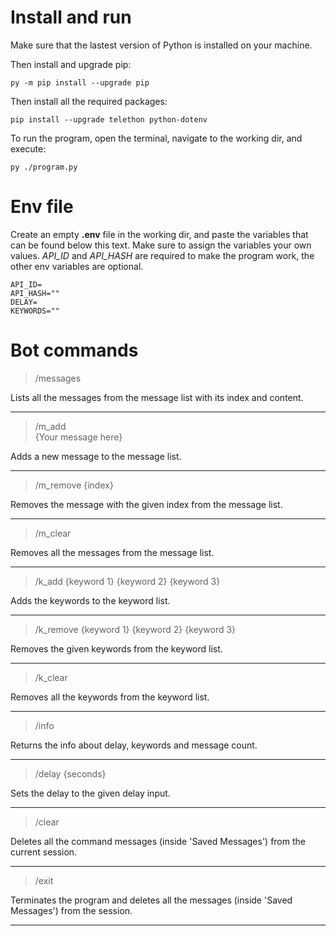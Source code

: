 # Install and run

Make sure that the lastest version of Python is installed on your machine.

Then install and upgrade pip:

```
py -m pip install --upgrade pip
```

Then install all the required packages:

```
pip install --upgrade telethon python-dotenv
```

To run the program, open the terminal, navigate to the working dir, and execute:

```
py ./program.py
```

# Env file

Create an empty __.env__ file in the working dir, and paste the variables that can be found below this text. Make sure to assign the variables your own values. _API_ID_ and _API_HASH_ are required to make the program work, the other env variables are optional.

```
API_ID=
API_HASH=""
DELAY=
KEYWORDS=""
```

# Bot commands

> /messages

Lists all the messages from the message list with its index and content.
___

> /m_add\
> {Your message here}

Adds a new message to the message list.
___

> /m_remove {index}

Removes the message with the given index from the message list.
___

> /m_clear

Removes all the messages from the message list.
___

> /k_add {keyword 1} {keyword 2} {keyword 3}

Adds the keywords to the keyword list.
___

> /k_remove {keyword 1} {keyword 2} {keyword 3}

Removes the given keywords from the keyword list.
___

> /k_clear

Removes all the keywords from the keyword list.
___

> /info

Returns the info about delay, keywords and message count.
___

> /delay {seconds}

Sets the delay to the given delay input.
___

> /clear

Deletes all the command messages (inside 'Saved Messages') from the current session.
___

> /exit

Terminates the program and deletes all the messages (inside 'Saved Messages') from the session.
___